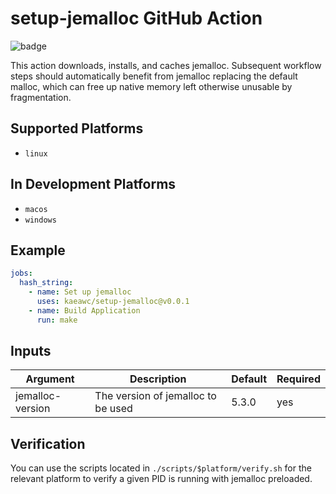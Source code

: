 # setup-jemalloc GitHub Action
![badge](https://github.com/kaeawc/setup-jemalloc/actions/workflows/commit.yml/badge.svg)

This action downloads, installs, and caches jemalloc. Subsequent workflow steps should automatically benefit from jemalloc replacing the default malloc, which can free up native memory left otherwise unusable by fragmentation.

## Supported Platforms

- `linux`

## In Development Platforms

- `macos`
- `windows` 

## Example
```yaml
jobs:
  hash_string:
    - name: Set up jemalloc
      uses: kaeawc/setup-jemalloc@v0.0.1
    - name: Build Application
      run: make
```

## Inputs
| Argument | Description | Default | Required |
|----------|-------------|---------|---------|
| jemalloc-version    | The version of jemalloc to be used | 5.3.0 | yes |

## Verification

You can use the scripts located in `./scripts/$platform/verify.sh` for the relevant platform
to verify a given PID is running with jemalloc preloaded.